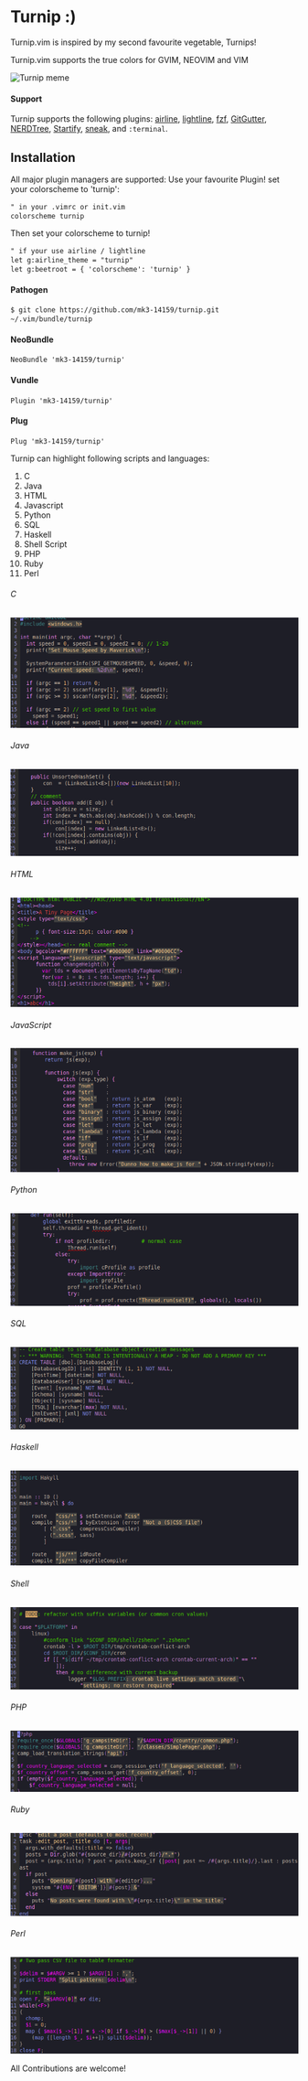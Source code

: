 # Turnip :)

Turnip.vim is inspired by my second favourite vegetable, Turnips!

Turnip.vim supports the true colors for GVIM, NEOVIM and VIM


![Turnip meme](https://media.tenor.com/images/c68f16134fed6fca3108fd50d981e072/tenor.gif)

#### Support

Turnip supports the following plugins:
[airline](https://github.com/vim-airline/vim-airline),
[lightline](https://github.com/vim-airline/lightline),
[fzf](https://github.com/junegunn/fzf),
[GitGutter](https://github.com/airblade/vim-gitgutter),
[NERDTree](https://github.com/scrooloose/nerdtree),
[Startify](https://github.com/mhinz/vim-startify),
[sneak](https://github.com/justinmk/vim-sneak),
and `:terminal`.

## Installation
All major plugin managers are supported:
Use your favourite Plugin!
set your colorscheme to 'turnip':

```viml
" in your .vimrc or init.vim
colorscheme turnip
```

Then set your colorscheme to turnip!

```viml
" if your use airline / lightline
let g:airline_theme = "turnip"
let g:beetroot = { 'colorscheme': 'turnip' }
```
#### Pathogen

```
$ git clone https://github.com/mk3-14159/turnip.git ~/.vim/bundle/turnip
```

#### NeoBundle

```
NeoBundle 'mk3-14159/turnip'
```

#### Vundle

```
Plugin 'mk3-14159/turnip'
```

#### Plug

```
Plug 'mk3-14159/turnip'
```
Turnip can highlight following scripts and languages:

1) C
2) Java
3) HTML
4) Javascript
5) Python
6) SQL
7) Haskell
8) Shell Script
9) PHP
10) Ruby
11) Perl

###### C
![C preview](https://github.com/mk3-14159/Turnip/blob/master/assets/turnip_c.png)
###### Java
![Java preview](https://github.com/mk3-14159/Turnip/blob/master/assets/turnip_java.png)
###### HTML
![HTML preview](https://github.com/mk3-14159/Turnip/blob/master/assets/turnip_html.png)
###### JavaScript
![JavaScript preview](https://github.com/mk3-14159/Turnip/blob/master/assets/turnip_js.png)
###### Python
![Python preview](https://github.com/mk3-14159/Turnip/blob/master/assets/turnip_py.png)
###### SQL
![SQL preview](https://github.com/mk3-14159/Turnip/blob/master/assets/turnip_sql.png)
###### Haskell
![Haskell preview](https://github.com/mk3-14159/Turnip/blob/master/assets/turnip_hs.png)
###### Shell 
![Shell preview](https://github.com/mk3-14159/Turnip/blob/master/assets/turnip_sh.png)
###### PHP
![PHP preview](https://github.com/mk3-14159/Turnip/blob/master/assets/turnip_php.png)
###### Ruby
![Ruby preview](https://github.com/mk3-14159/Turnip/blob/master/assets/turnip_rb.png)
###### Perl
![Perl preview](https://github.com/mk3-14159/Turnip/blob/master/assets/turnip_pl.png)

All Contributions are welcome!

